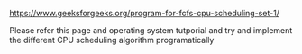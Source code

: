https://www.geeksforgeeks.org/program-for-fcfs-cpu-scheduling-set-1/

Please refer this page and operating system tutporial and try and implement the 
different CPU scheduling algorithm programatically

